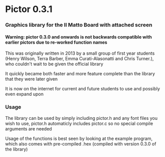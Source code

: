 # Pictor 0.3.1
### Graphics library for the Il Matto Board with attached screen

#### Warning: pictor 0.3.0 and onwards is not backwards compatible with earlier pictors due to re-worked function names

This was originally written in 2013 by a small group of first year students (Henry Wilson, Terra Barber, Emma Curati-Alasonatti and Chris Turner.), who couldn't wait to be given the official library

It quickly became both faster and more feature complete than the library that they were later given

It is now on the internet for current and future students to use and possibly even expand upon

### Usage

The library can be used by simply including pictor.h and any font files you wish to use, pictor.h automaticly includes pictor.c so no special compile arguments are needed

Usage of the functions is best seen by looking at the example program, which also comes with pre-compiled .hex (compiled with version 0.3.0 of the library)